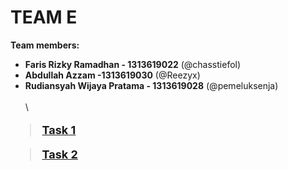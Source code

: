 # TEAM E

**Team members:**
- **Faris Rizky Ramadhan - 1313619022** (@chasstiefol)
- **Abdullah Azzam -1313619030** (@Reezyx)    
- **Rudiansyah Wijaya Pratama - 1313619028** (@pemeluksenja)
\
\
\
<font size="4">

> **[Task 1](https://github.com/chasstiefol/HCI/tree/master/Task%201)**

> **[Task 2](https://github.com/chasstiefol/HCI/tree/master/Task%202)**

</font>
